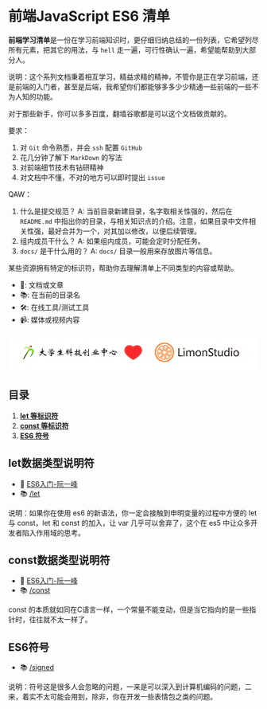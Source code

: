 # 前端JavaScript ES6 清单

**前端学习清单**是一份在学习前端知识时，更仔细归纳总结的一份列表，它希望列尽所有元素，把其它的用法，与 `hell` 走一遍，可行性确认一遍，希望能帮助到大部分人。

说明：这个系列文档秉着相互学习，精益求精的精神，不管你是正在学习前端，还是前端的入门者，甚至是后端，我希望你们都能够多多少少精通一些前端的一些不为人知的功能。

对于那些新手，你可以多多百度，翻墙谷歌都是可以这个文档做贡献的。

要求：
1. 对 `Git` 命令熟悉，并会 `ssh` 配置 `GitHub`
2. 花几分钟了解下 `MarkDown` 的写法
3. 对前端细节技术有钻研精神
4. 对文档中不懂，不对的地方可以即时提出 `issue`

QAW：
1. 什么是提交规范？
A: 当前目录新建目录，名字取相关性强的，然后在 `README.md` 中指出你的目录，与相关知识点的介绍。注意，如果目录中文件相关性强，最好合并为一个，对其加以修改，以便后续管理。
2. 组内成员干什么？
A: 如果组内成员，可能会定时分配任务。
3. `docs/` 是干什么用的？ 
A: `docs/` 目录一般用来存放图片等信息。

某些资源拥有特定的标识符，帮助你去理解清单上不同类型的内容或帮助。

* 📖: 文档或文章
* 📚: 在当前的目录名
* 🛠: 在线工具/测试工具
* 📹: 媒体或视频内容

[![](/docs/images/logo&logo.png)](https://github.com/LimonStudio)

## 目录

1. **[let 等标识符](#let数据类型说明符)**
2. **[const 等标识符](#const数据类型说明符)**
3. **[ES6 符号](#ES6符号)**

## let数据类型说明符

- 📖 [ES6入门-阮一峰](http://es6.ruanyifeng.com/#docs/let)
- 📚 [/let](/let)

说明：如果你在使用 es6 的新语法，你一定会接触到申明变量的过程中方便的 let 与 const，let 和 const 的加入，让 var 几乎可以舍弃了，这个在 es5 中让众多开发者陷入作用域的思考。

## const数据类型说明符

- 📖 [ES6入门-阮一峰](http://es6.ruanyifeng.com/#docs/let)
- 📚 [/const](/const)

const 的本质就如同在C语言一样，一个常量不能变动，但是当它指向的是一些指针时，往往就不太一样了。

## ES6符号

- 📚 [/signed](/signed)

说明：符号这是很多人会忽略的问题，一来是可以深入到计算机编码的问题，二来，着实不太可能会用到，除非，你在开发一些表情包之类的问题。
